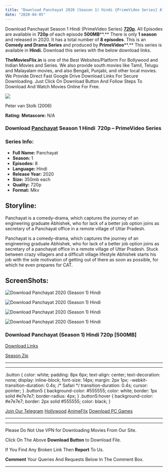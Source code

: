 ```yaml
---
title: "Download Panchayat 2020 (Season 1) Hindi {PrimeVideo Series} All Episodes WeB-DL || 720p [350MB]"
date: "2020-04-05"
---
```


Download Panchayat Season 1 Hindi (PrimeVideo Series) [**720p**](https://1moviesflix.com/720p-movies/). All Episodes are available in **720p** of each episode **500MB****.** There is only **1 season** and released in 2020. It has a total number of **8 episodes**. This is an **Comedy and Drama Series** and produced by **PrimeVideo****.** This series is available in **Hindi.** Download this series with the below download links.

**TheMoviesFlix.in** is one of the Best Websites/Platform For Bollywood and Indian Movies and Series. We also provide south movies like Tamil, Telugu and Malayalam movies, and also Bengali, Punjabi, and other local movies. We Provide Direct Fast Google Drive Download Links For Secure Downloading. Just Click On Download Button And Follow Steps To Download And Watch Movies Online For Free.

[![](https://1moviesflix.com/wp-content/plugins/imdb-for-wordpress/assets/img/placeholder.png)](https://www.imdb.com/title/tt1200470/ "Peter van Stolk")

Peter van Stolk (2006)

**Rating:** **Metascore:** N/A

### Download [Panchayat](https://www.imdb.com/title/tt12004706/) Season 1 Hindi  720p – PrimeVideo Series 

### Series Info:

- **Full Name:** Panchayat
- **Season:** 1
- **Episodes:** 8
- **Language:** Hindi
- **Release Year:** 2020
- **Size:** 350mb each
- **Quality:** 720p
- **Format:** Mkv

## Storyline:

Panchayat is a comedy-drama, which captures the journey of an engineering graduate Abhishek, who for lack of a better job option joins as secretary of a Panchayat office in a remote village of Uttar Pradesh.

Panchayat is a comedy-drama, which captures the journey of an engineering graduate Abhishek, who for lack of a better job option joins as secretary of a panchayat office in a remote village of Uttar Pradesh. Stuck between crazy villagers and a difficult village lifestyle Abhishek starts his job with the sole motivation of getting out of there as soon as possible, for which he even prepares for CAT.

## ScreenShots:

![Download Panchayat 2020 (Season 1) Hindi ](https://imgur.com/wAXUXaJ.png)

![Download Panchayat 2020 (Season 1) Hindi ](https://imgur.com/AZlUcZK.png)

![Download Panchayat 2020 (Season 1) Hindi ](https://imgur.com/eaPFTX8.png)

![Download Panchayat 2020 (Season 1) Hindi ](https://imgur.com/S1NRLV4.png)

### Download Panchayat (Season 1) Hindi 720p \[500MB\]

[Download Links](https://1moviesflix.com?a270777880=OFVvZ0hmNW5KQllqUlhtL2ZRUlpHek5xcHNmTEZqVVQ2ZXlLUXNDbGMwOVNTUU1BWmd1UHQ4VVozaWFISUdUS0lhUWRSL2d4L003L3d6bWJPYTRrRkg3ckFaMmhQaXB1Vkg2Sy9yTmxYMHhZR0F1NVdKRmpmS2I2aVQxNkxQc1o=)

[Season Zip](https://1moviesflix.com?a270777880=OFVvZ0hmNW5KQllqUlhtL2ZRUlpHek5xcHNmTEZqVVQ2ZXlLUXNDbGMwOVNTUU1BWmd1UHQ4VVozaWFISUdUS0lhUWRSL2d4L003L3d6bWJPYTRrRkg3ckFaMmhQaXB1Vkg2Sy9yTmxYMHorWTNON1JMb3ByYWk3R2IxaG82V3Q=)

* * *

* * *

.button { color: white; padding: 8px 6px; text-align: center; text-decoration: none; display: inline-block; font-size: 14px; margin: 2px 1px; -webkit-transition-duration: 0.4s; /\* Safari \*/ transition-duration: 0.4s; cursor: pointer; } .button5 { background-color: #555555; color: white; border: 1px solid #e7e7e7; border-radius: 4px; } .button5:hover { background-color: #e7e7e7; border: 2px solid #555555; color: black; }

[Join Our Telegram](http://gdrivepro.xyz/join.php) [Hollywood](https://moviesverse.com/) [AnimeFlix](https://animeflix.in/) [Download PC Games](https://gamesflix.net/)  

* * *

* * *

  

Please Do Not Use VPN for Downloading Movies From Our Site.

Click On The Above **Download Button** to Download File.

If You Find Any Broken Link Then **Report** To Us.

**Comment** Your Queries And Requests Below In The Comment Box.

* * *
